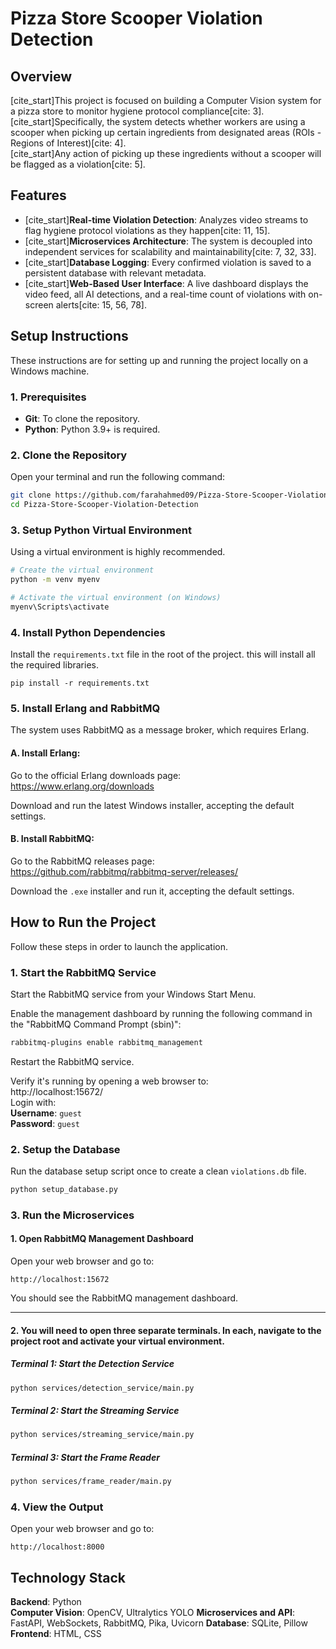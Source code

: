 # Pizza Store Scooper Violation Detection

## Overview

[cite_start]This project is focused on building a Computer Vision system for a pizza store to monitor hygiene protocol compliance[cite: 3].  
[cite_start]Specifically, the system detects whether workers are using a scooper when picking up certain ingredients from designated areas (ROIs - Regions of Interest)[cite: 4].  
[cite_start]Any action of picking up these ingredients without a scooper will be flagged as a violation[cite: 5].

## Features

- [cite_start]**Real-time Violation Detection**: Analyzes video streams to flag hygiene protocol violations as they happen[cite: 11, 15].
- [cite_start]**Microservices Architecture**: The system is decoupled into independent services for scalability and maintainability[cite: 7, 32, 33].
- [cite_start]**Database Logging**: Every confirmed violation is saved to a persistent database with relevant metadata.
- [cite_start]**Web-Based User Interface**: A live dashboard displays the video feed, all AI detections, and a real-time count of violations with on-screen alerts[cite: 15, 56, 78].


## Setup Instructions

These instructions are for setting up and running the project locally on a Windows machine.

### 1. Prerequisites

- **Git**: To clone the repository.  
- **Python**: Python 3.9+ is required.

### 2. Clone the Repository

Open your terminal and run the following command:

```bash
git clone https://github.com/farahahmed09/Pizza-Store-Scooper-Violation-Detection.git
cd Pizza-Store-Scooper-Violation-Detection
```

### 3. Setup Python Virtual Environment

Using a virtual environment is highly recommended.

```bash
# Create the virtual environment
python -m venv myenv

# Activate the virtual environment (on Windows)
myenv\Scripts\activate
```

### 4. Install Python Dependencies

Install the `requirements.txt` file in the root of the project.
this will install all the required libraries.

```
pip install -r requirements.txt
```


### 5. Install Erlang and RabbitMQ

The system uses RabbitMQ as a message broker, which requires Erlang.

#### A. Install Erlang:

Go to the official Erlang downloads page:  
https://www.erlang.org/downloads

Download and run the latest Windows installer, accepting the default settings.

#### B. Install RabbitMQ:

Go to the RabbitMQ releases page:  
https://github.com/rabbitmq/rabbitmq-server/releases/

Download the `.exe` installer and run it, accepting the default settings.

## How to Run the Project

Follow these steps in order to launch the application.

### 1. Start the RabbitMQ Service

Start the RabbitMQ service from your Windows Start Menu.

Enable the management dashboard by running the following command in the "RabbitMQ Command Prompt (sbin)":

```bash
rabbitmq-plugins enable rabbitmq_management
```

Restart the RabbitMQ service.

Verify it's running by opening a web browser to:  
http://localhost:15672/  
Login with:  
**Username**: `guest`  
**Password**: `guest`

### 2. Setup the Database

Run the database setup script once to create a clean `violations.db` file.

```bash
python setup_database.py
```

### 3. Run the Microservices



#### 1. Open RabbitMQ Management Dashboard

Open your web browser and go to:

```
http://localhost:15672
```
You should see the RabbitMQ management dashboard.

---


#### 2. You will need to open three separate terminals. In each, navigate to the project root and activate your virtual environment.

##### Terminal 1: Start the Detection Service

```bash
python services/detection_service/main.py
```

##### Terminal 2: Start the Streaming Service

```bash
python services/streaming_service/main.py
```

##### Terminal 3: Start the Frame Reader

```bash
python services/frame_reader/main.py
```

### 4. View the Output

Open your web browser and go to:

```
http://localhost:8000
```


## Technology Stack

**Backend**: Python  
**Computer Vision**: OpenCV, Ultralytics YOLO 
**Microservices and API**: FastAPI, WebSockets, RabbitMQ, Pika, Uvicorn 
**Database**: SQLite, Pillow
**Frontend**: HTML, CSS
